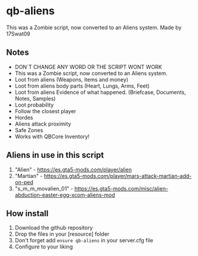 # qb-aliens
 This was a Zombie script, now converted to an Aliens system. Made by 17Swat09
 
## Notes
* DON´T CHANGE ANY WORD OR THE SCRIPT WONT WORK
* This was a Zombie script, now converted to an Aliens system.
* Loot from aliens (Weapons, items and money)
* Loot from aliens body parts (Heart, Lungs, Arms, Feet)
* Loot from aliens Evidence of what happened. (Briefcase, Documents, Notes, Samples)
* Loot probability
* Follow the closest player
* Hordes
* Aliens attack proximity
* Safe Zones
* Works with QBCore Inventory!

## Aliens in use in this script
1. "Alien" - https://es.gta5-mods.com/player/alien
2. "Martian" - https://es.gta5-mods.com/player/mars-attack-martian-add-on-ped
3. "s_m_m_movalien_01" - https://es.gta5-mods.com/misc/alien-abduction-easter-egg-xcom-aliens-mod


## How install
1. Download the github repository
2. Drop the files in your [resource] folder
3. Don't forget add `ensure qb-aliens` in your server.cfg file
4. Configure to your liking
